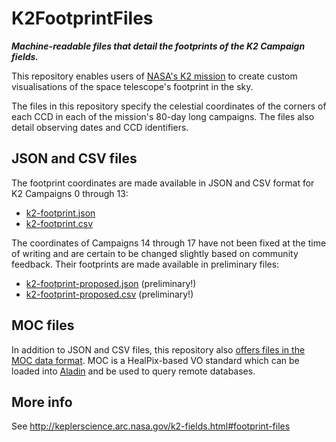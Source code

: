 # K2FootprintFiles

***Machine-readable files that detail the footprints of the K2 Campaign fields.***

This repository enables users of [NASA's K2 mission](http://keplerscience.arc.nasa.gov)
to create custom visualisations of the space telescope's footprint in the sky.

The files in this repository specify the celestial coordinates of the corners of each CCD
in each of the mission's 80-day long campaigns. 
The files also detail observing dates and CCD identifiers.

## JSON and CSV files

The footprint coordinates are made available in JSON and CSV format
for K2 Campaigns 0 through 13:
 * [k2-footprint.json](https://github.com/KeplerGO/K2FootprintFiles/raw/master/k2-footprint.json)
 * [k2-footprint.csv](https://github.com/KeplerGO/K2FootprintFiles/raw/master/k2-footprint.csv)

The coordinates of Campaigns 14 through 17 have not been fixed at the time of writing
and are certain to be changed slightly based on community feedback.
Their footprints are made available in preliminary files:
 * [k2-footprint-proposed.json](https://github.com/KeplerGO/K2FootprintFiles/raw/master/k2-footprint-proposed.json) (preliminary!)
 * [k2-footprint-proposed.csv](https://github.com/KeplerGO/K2FootprintFiles/raw/master/k2-footprint-proposed.csv) (preliminary!)

## MOC files

In addition to JSON and CSV files,
this repository also [offers files in the MOC data format](https://github.com/KeplerGO/K2FootprintFiles/tree/master/moc-files).
MOC is a HealPix-based VO standard which can be loaded into [Aladin](http://aladin.u-strasbg.fr)
and be used to query remote databases.

## More info

See http://keplerscience.arc.nasa.gov/k2-fields.html#footprint-files

